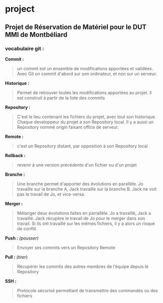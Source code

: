 # project

## Projet de Réservation de Matériel pour le DUT MMI de Montbéliard


### vocabulaire git : 


__Commit :__ 
> un commit est un ensemble de modifications apportées et validées. Avec Git on commit d'abord sur son ordinateur, et non sur un serveur.


__Historique :__ 
> Permet de retrouver toutes les modifications apportées au projet. Il est construit à partir de la liste des commits  


__Repository :__ 
> C'est le lieu contenant les fichiers du projet, avec tout son historique. Chaque developpeur du projet a son Repository local. Il y a aussi un Repository nommé origin faisant office de serveur.  


__Remote :__ 
> c'est un Repository distant, par opposition à son Repository local  


__Rollback :__ 
> revenir à une version précédente d'un fichier ou d'un projet  


__Branche :__ 
> Une branche permet d'apporter des évolutions en parallèle. Jo travaille sur la branche A, Jack travaille sur la branche B. Jack ne voit pas le travail de Jo, et vice-versa.  


__Merger :__ 
> Mélanger deux évolutions faites en parrallèle. Jo a travaillé, Jack a travaillé. Jack récupère le travail de Jo pour le merger dans son travail. Si ils ont travaillé sur les mêmes fichiers, il y a alors un risque de conflit.  


__Push :__ _(pousser)_ 
> Envoyer ses commits vers un Repository Remote  


__Pull :__ _(tirer_) 
> Récupérer les commits des autres membres de l'équipe depuis le Repository  


__SSH :__
> Protocole sécurisé permettant de transmettre des commandes ou des fichiers  

